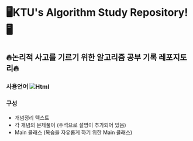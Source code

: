 # 🖥️KTU's Algorithm Study Repository!🖥️
## 🔥논리적 사고를 기르기 위한 알고리즘 공부 기록 레포지토리🔥

### 사용언어 <img alt="Html" src ="https://img.shields.io/badge/JAVA-grey"></img>

### 구성
* 개념정리 텍스트
* 각 개념의 문제풀이 (주석으로 설명이 추가되어 있음)
* Main 클래스 (복습을 자유롭게 하기 위한 Main 클래스)
